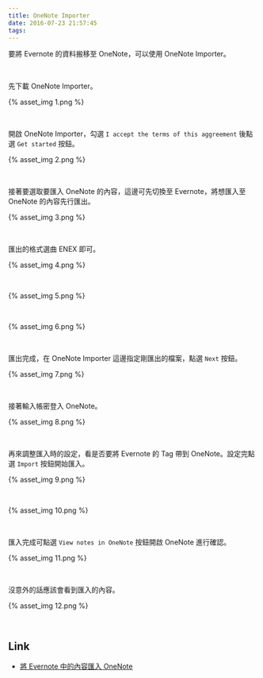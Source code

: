 ```yaml
---
title: OneNote Importer
date: 2016-07-23 21:57:45
tags:
---
```


要將 Evernote 的資料搬移至 OneNote，可以使用 OneNote Importer。  

<!-- More -->

<br/>


先下載 OneNote Importer。  

{% asset_img 1.png %}

<br/>


開啟 OneNote Importer，勾選 `I accept the terms of this aggreement` 後點選 `Get started` 按鈕。  

{% asset_img 2.png %}

<br/>


接著要選取要匯入 OneNote 的內容，這邊可先切換至 Evernote，將想匯入至 OneNote 的內容先行匯出。  

{% asset_img 3.png %}

<br/>


匯出的格式選曲 ENEX 即可。  

{% asset_img 4.png %}

<br/>


{% asset_img 5.png %}

<br/>


{% asset_img 6.png %}

<br/>


匯出完成，在 OneNote Importer 這邊指定剛匯出的檔案，點選 `Next` 按鈕。  

{% asset_img 7.png %}

<br/>


接著輸入帳密登入 OneNote。  

{% asset_img 8.png %}

<br/>


再來調整匯入時的設定，看是否要將 Evernote 的 Tag 帶到 OneNote。設定完點選 `Import` 按鈕開始匯入。  

{% asset_img 9.png %}

<br/>


{% asset_img 10.png %}

<br/>


匯入完成可點選 `View notes in OneNote` 按鈕開啟 OneNote 進行確認。  

{% asset_img 11.png %}

<br/>


沒意外的話應該會看到匯入的內容。  

{% asset_img 12.png %}

<br/>


Link
----
* [將 Evernote 中的內容匯入 OneNote](https://www.onenote.com/import-evernote-to-onenote)
